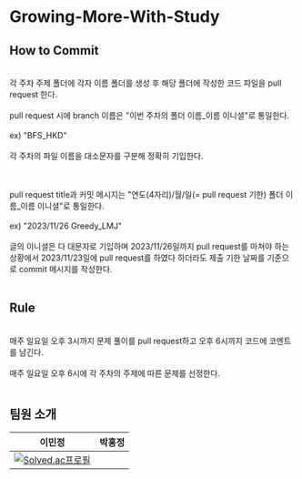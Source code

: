 # Growing-More-With-Study

## How to Commit
<br>각 주차 주제 폴더에 각자 이름 폴더를 생성 후 해당 폴더에 작성한 코드 파일을 pull request 한다.
<br><br>pull request 시에 branch 이름은 "이번 주차의 폴더 이름_이름 이니셜"로 통일한다.
<br><br>ex) "BFS_HKD"
<br><br> 각 주차의 파일 이름을 대소문자를 구분해 정확히 기입한다.


<br><br>pull request title과 커밋 메시지는 "연도(4자리)/월/일(= pull request 기한) 폴더 이름_이름 이니셜"로 통일한다.
<br><br>ex) "2023/11/26 Greedy_LMJ"
<br><br> 글의 이니셜은 다 대문자로 기입하며 2023/11/26일까지 pull request를 마쳐야 하는 상황에서 2023/11/23일에 pull request를 하였다 하더라도 제출 기한 날짜를 기준으로 commit 메시지를 작성한다.<br><br>

## Rule
<br>매주 일요일 오후 3시까지 문제 풀이를 pull request하고 오후 6시까지 코드에 코멘트를 남긴다.
<br><br>매주 일요일 오후 6시에 각 주차의 주제에 따른 문제를 선정한다.<br><br>

## 팀원 소개
|이민정|박홍정|
|:---:|:---:|
|[![Solved.ac프로필](http://mazassumnida.wtf/api/generate_badge?boj=minjung0768)](https://solved.ac/minjung0768)|
